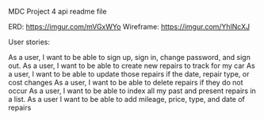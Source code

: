 MDC Project 4 api readme file

ERD: https://imgur.com/mVGxWYo
Wireframe: https://imgur.com/YhlNcXJ

User stories:

As a user, I want to be able to sign up, sign in, change password, and sign out.
As a user, I want to be able to create new repairs to track for my car
As a user, I want to be able to update those repairs if the date, repair type, or cost changes
As a user, I want to be able to delete repairs if they do not occur
As a user, I want to be able to index all my past and present repairs in a list.
As a user I want to be able to add mileage, price, type, and date of repairs

